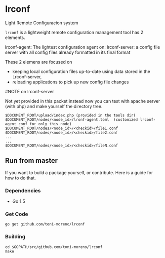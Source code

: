 # lrconf

Light Remote Configuracion system

`lrconf` is a lightweight remote configuration management tool  has 2 elements.

lrconf-agent: The lightest configuration agent on:
lrconf-server: a config file server with all config files already formatted in its final format

These 2 elemens are focused on

* keeping local configuration files up-to-date using data stored in the Lrconf-server,
* reloading applications to pick up new config file changes


#NOTE on lrconf-server

Not yet provided  in this packet instead now you can test with apache server (with php) and make yourself the directory tree.
```
$DOCUMENT_ROOT/upload/index.php (provided in the tools dir)
$DOCUMENT_ROOT/nodes/<node_id>/lronf-agent.toml  (customized lrconf-agent conf for only this node)
$DOCUMENT_ROOT/nodes/<node_id>/<checkid>/file1.conf
$DOCUMENT_ROOT/nodes/<node_id>/<checkid>/file2.conf
...
...
$DOCUMENT_ROOT/nodes/<node_id>/<checkid>/fileN.conf
```




## Run from master
If you want to build a package yourself, or contribute. Here is a guide for how to do that.

### Dependencies

- Go 1.5

### Get Code

```
go get github.com/toni-moreno/lrconf
```

### Building
```
cd $GOPATH/src/github.com/toni-moreno/lrconf
make
```
